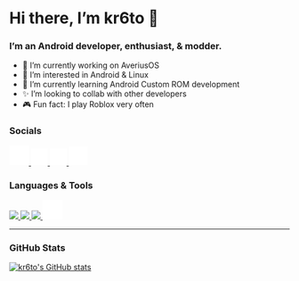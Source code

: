 # Hi there, I’m kr6to 👋
### I’m an Android developer, enthusiast, & modder.
- 🔬 I’m currently working on AveriusOS
- 👀 I’m interested in Android & Linux
- 🌱 I’m currently learning Android Custom ROM development
- ✨ I’m looking to collab with other developers
- 🎮 Fun fact: I play Roblox very often
### Socials
<p align="left">
<a href="https://t.me/kr6to"><img src="https://github.com/kr6to/kr6to/blob/main/img/telegram.svg" width="35">
<a href="https://https://youtube.com/channel/UCnWdXOy1huWGu2w7n9maXyw"><img src="https://github.com/codeSTACKr/codeSTACKr/blob/master/img/youtube-dark.svg" width="30">
<a href="https://twitter.com/averiustar"><img src="https://github.com/codeSTACKr/codeSTACKr/blob/master/img/twitter-dark.svg" width="30">
<a href="https://tiktok.com/@arxicie"><img src="https://github.com/kr6to/kr6to/blob/main/img/tiktok.svg" width="34"></a></p>

### Languages & Tools
<p align="left">
<a href="https://github.com"><img src="https://user-images.githubusercontent.com/3369400/139447912-e0f43f33-6d9f-45f8-be46-2df5bbc91289.png" width="35">
<a href="https://git-scm.com"><img src="https://cdn.jsdelivr.net/gh/devicons/devicon/icons/git/git-original.svg" width="35">
<a href="https://developer.roblox.com/en-us"><img src="https://static.wikia.nocookie.net/roblox/images/1/18/Roblox_Studio_Icon_5.png/revision/latest?cb=20210410161559" width="36">
<a href="https://wiki.archlinux.org/title/Category:Terminal_emulators"><img src="https://github.com/codeSTACKr/codeSTACKr/blob/master/img/terminal-dark.svg" width="35"></a></p>

---

### GitHub Stats
[![kr6to's GitHub stats](https://github-readme-stats.vercel.app/api?username=kr6to&show_icons=true&theme=gruvbox&hide_border=true&hide=stars&include_all_commits=true)](https://github.com/kr6to?tab=overview&from=2022-07-01&to=2022-07-31)

